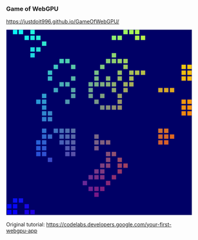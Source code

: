 ### Game of WebGPU

https://justdoit996.github.io/GameOfWebGPU/

![image](screenshot.png)



Original tutorial: https://codelabs.developers.google.com/your-first-webgpu-app
